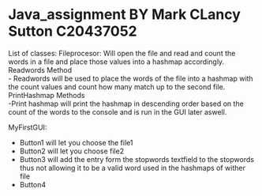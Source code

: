 # Java_assignment BY Mark CLancy Sutton C20437052

List of classes:
Fileprocesor: Will open the file and read and count the words in a file and place those values into a hashmap accordingly.
           Readwords Method <br />
           - Readwords will be used to place the words of the file into a hashmap with the count values and count how many match up to the second file. 
           PrintHashmap Methods 
           <br />-Print hashmap will print the hashmap in descending order based on the count of the words to the console and is run in the GUI later aswell.

MyFirstGUI: <br />
- Button1 will let you choose the file1 <br />
- Button2 will let you choose file2 <br />
- Button3 will add the entry form the stopwords textfield to the stopwords thus not allowing it to be a valid word used in the hashmaps of wither file 
- Button4
